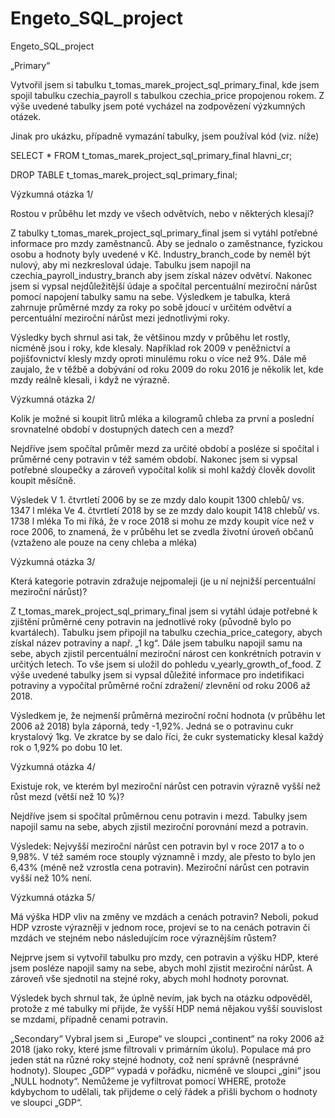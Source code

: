 # Engeto_SQL_project
Engeto_SQL_project

„Primary“

Vytvořil jsem si tabulku t_tomas_marek_project_sql_primary_final, kde jsem 
spojil tabulku czechia_payroll s tabulkou czechia_price propojenou rokem. 
Z výše uvedené tabulky jsem poté vycházel na zodpovězení výzkumných otázek.

Jinak pro ukázku, případně vymazání tabulky, jsem používal kód (viz. níže)

SELECT * FROM t_tomas_marek_project_sql_primary_final hlavni_cr;

DROP TABLE t_tomas_marek_project_sql_primary_final;

Výzkumná otázka 1/

Rostou v průběhu let mzdy ve všech odvětvích, nebo v některých klesají?

Z tabulky t_tomas_marek_project_sql_primary_final jsem si vytáhl potřebné 
informace pro mzdy zaměstnanců. Aby se jednalo o zaměstnance, fyzickou osobu
a hodnoty byly uvedené v Kč. Industry_branch_code by neměl být nulový, aby
mi nezkresloval údaje. Tabulku jsem napojil na czechia_payroll_industry_branch
aby jsem získal název odvětví. Nakonec jsem si vypsal nejdůležitější údaje a 
spočítal percentuální meziroční nárůst pomocí napojení tabulky samu na sebe.
Výsledkem je tabulka, která zahrnuje průměrné mzdy za roky po sobě jdoucí
v určitém odvětví a percentuální meziroční nárůst mezi jednotlivými roky.

Výsledky bych shrnul asi tak, že většinou mzdy v průběhu let rostly, nicméně 
jsou i roky, kde klesaly. Například rok 2009 v peněžnictví a pojišťovnictví 
klesly mzdy oproti minulému roku o více než 9%. Dále mě zaujalo, že v těžbě 
a dobývání od roku 2009 do roku 2016 je několik let, kde mzdy reálně klesali, 
i když ne výrazně. 

Výzkumná otázka 2/

Kolik je možné si koupit litrů mléka a kilogramů chleba za první a poslední srovnatelné 
období v dostupných datech cen a mezd?

Nejdříve jsem spočítal průměr mezd za určité období a posléze si spočítal 
i průměrné ceny potravin v též samém období. Nakonec jsem si vypsal potřebné
sloupečky a zároveň vypočítal kolik si mohl každý člověk dovolit koupit měsíčně. 

Výsledek
V 1. čtvrtletí 2006 by se ze mzdy dalo koupit 1300 chlebů/ vs. 1347 l mléka
Ve 4. čtvrtletí 2018 by se ze mzdy dalo koupit 1418 chlebů/ vs. 1738 l mléka
To mi říká, že v roce 2018 si mohu ze mzdy koupit více než v roce 2006, to znamená, 
že  v průběhu let se zvedla životní úroveň občanů (vztaženo ale pouze na ceny chleba a mléka)

Výzkumná otázka 3/

Která kategorie potravin zdražuje nejpomaleji (je u ní nejnižší percentuální meziroční nárůst)?

Z t_tomas_marek_project_sql_primary_final jsem si vytáhl údaje potřebné 
k zjištění průměrné ceny potravin na jednotlivé roky (původně bylo po 
kvartálech). Tabulku jsem připojil na tabulku czechia_price_category,
abych získal název potraviny a např. „1 kg“. Dále jsem tabulku napojil
samu na sebe, abych zjistil percentuální meziroční nárost cen konkrétních 
potravin v určitých letech. To vše jsem si uložil do pohledu v_yearly_growth_of_food.
Z výše uvedené tabulky jsem si vypsal důležité informace pro indetifikaci potraviny 
a vypočítal průměrné roční zdražení/ zlevnění od roku 2006 až 2018.

Výsledkem je, že nejmenší průměrná meziroční roční hodnota (v průběhu let 2006 až 2018) byla záporná,
tedy -1,92%. Jedná se o potravinu cukr krystalový 1kg. Ve zkratce by se dalo říci, že cukr systematicky
klesal každý rok o 1,92% po dobu 10 let.

Výzkumná otázka 4/

Existuje rok, ve kterém byl meziroční nárůst cen potravin výrazně vyšší než růst mezd 
(větší než 10 %)?

Nejdříve jsem si spočítal průměrnou cenu potravin i mezd. Tabulky jsem napojil samu na 
sebe, abych zjistil meziroční porovnání mezd a potravin. 

Výsledek: Nejvyšší meziroční nárůst cen potravin byl v roce 2017
a to o 9,98%. V též samém roce stouply významně i mzdy, ale přesto to bylo
jen 6,43% (méně než vzrostla cena potravin). Meziroční nárůst cen potravin 
vyšší než 10% není. 

Výzkumná otázka 5/

Má výška HDP vliv na změny ve mzdách a cenách potravin? Neboli, pokud HDP vzroste výrazněji 
v jednom roce, projeví se to na cenách potravin či mzdách ve stejném nebo následujícím roce 
výraznějším růstem?

Nejprve jsem si vytvořil tabulku pro mzdy, cen potravin a výšku HDP, které jsem posléze 
napojil samy na sebe, abych mohl zjistit meziroční nárůst. A zároveň vše sjednotil na
stejné roky, abych mohl hodnoty porovnat. 

Výsledek bych shrnul tak, že úplně nevím, jak bych na otázku odpověděl, protože z mé tabulky 
mi přijde, že vyšší HDP nemá nějakou vyšší souvislost se mzdami, případně cenami potravin.

„Secondary“
Vybral jsem si „Europe“ ve sloupci „continent“ na roky 2006 až 2018 (jako roky, které jsme 
filtrovali v primárním úkolu). Populace má pro jeden stát na různé roky stejné hodnoty, což 
není správně (nesprávné hodnoty). Sloupec „GDP“ vypadá v pořádku, nicméně ve sloupci „gini“ 
jsou „NULL hodnoty“. Nemůžeme je vyfiltrovat pomocí WHERE, protože kdybychom to udělali, tak 
přijdeme o celý řádek a přišli bychom o hodnoty ve sloupci „GDP“.   
